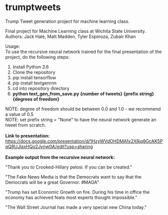 # trumptweets
Trump Tweet generation project for machine learning class.

Final project for Machine Learning class at Wichita State University.
<br>
Authors: Jack Hale, Matt Madden, Tyler Espinoza, Zubair Khan

Usage: <br>
To use the recursive neural network trained for the final presentation of the project, do the following steps:
1. Install Python 3.6
2. Clone the repository
3. pip install tensorflow
4. pip install textgenrnn
5. cd into repository directory
6. **python text_gen_from_save.py {number of tweets} {prefix string} {degrees of freedom}**

NOTE: degree of freedom should be between 0.0 and 1.0 - we recommend a value of 0.5
<br>
NOTE: set prefix string = "None" to have the neural network generate an tweet from scratch.
<br>
<br>
**Link to presentation:**
https://docs.google.com/presentation/d/1HzyWVdOHDMA1x2X8jq8GcAK5PqQRUJlaxHQo2Jvnw0A/edit?usp=sharing
<br>
<br>
**Example output from the recursive neural network:**

"Thank you to Crooked-Hillary pelosi. If you can be created."

"The Fake News Media is that the Democrats want to say that the Democrats will be a great Governor. #MAGA"

"Trump has set Economic Growth on fire. During his time in office the economy has achieved feats most experts thought impossible."

"The Wall Street Journal has made a very special new China today."
